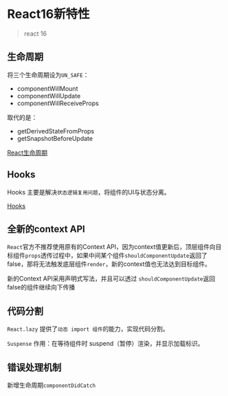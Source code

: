 # React16新特性
> react 16

## 生命周期
将三个生命周期设为`UN_SAFE`：
 - componentWillMount
 - componentWillUpdate
 - componentWillReceiveProps

取代的是：
 - getDerivedStateFromProps
 - getSnapshotBeforeUpdate

[React生命周期](/skill/react/life-cycle/)

## Hooks
Hooks 主要是解决`状态逻辑复用问题`，将组件的UI与状态分离。

[Hooks](/skill/react/hooks/)

## 全新的context API
`React`官方不推荐使用原有的Context API，因为context值更新后，顶层组件向目标组件`props`透传过程中，如果中间某个组件`shouldComponentUpdate`返回了false，那将无法触发底层组件`render`，新的context值也无法达到目标组件。

新的Context API采用声明式写法，并且可以透过 `shouldComponentUpdate`返回false的组件继续向下传播

## 代码分割
`React.lazy` 提供了`动态 import 组件`的能力，实现代码分割。

`Suspense` 作用：在等待组件时 suspend（暂停）渲染，并显示加载标识。

## 错误处理机制
新增生命周期`componentDidCatch`
